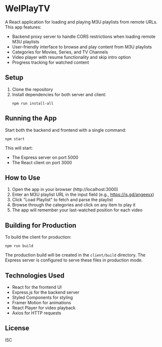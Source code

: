 # WelPlayTV

A React application for loading and playing M3U playlists from remote URLs. This app features:

- Backend proxy server to handle CORS restrictions when loading remote M3U playlists
- User-friendly interface to browse and play content from M3U playlists
- Categories for Movies, Series, and TV Channels
- Video player with resume functionality and skip intro option
- Progress tracking for watched content

## Setup

1. Clone the repository
2. Install dependencies for both server and client:
   ```
   npm run install-all
   ```

## Running the App

Start both the backend and frontend with a single command:

```
npm start
```

This will start:
- The Express server on port 5000
- The React client on port 3000

## How to Use

1. Open the app in your browser (http://localhost:3000)
2. Enter an M3U playlist URL in the input field (e.g., https://is.gd/angeexx)
3. Click "Load Playlist" to fetch and parse the playlist
4. Browse through the categories and click on any item to play it
5. The app will remember your last-watched position for each video

## Building for Production

To build the client for production:

```
npm run build
```

The production build will be created in the `client/build` directory. The Express server is configured to serve these files in production mode.

## Technologies Used

- React for the frontend UI
- Express.js for the backend server
- Styled Components for styling
- Framer Motion for animations
- React Player for video playback
- Axios for HTTP requests

## License

ISC 